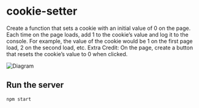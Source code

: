 # cookie-setter

Create a function that sets a cookie with an initial value of 0 on the page. Each time on
the page loads, add 1 to the cookie’s value and log it to the console. For example, the
value of the cookie would be 1 on the first page load, 2 on the second load, etc. Extra
Credit: On the page, create a button that resets the cookie’s value to 0 when clicked.

![Diagram](/images/diagram.png)

## Run the server

```bash
npm start
```
